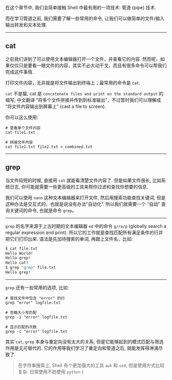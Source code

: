 
在这个章节中, 我们会简单接触 Shell 中最有用的一项技术: 管道 (pipe) 技术.

而在学习管道之前, 我们需要了解一些常用的命令, 让我们可以做简单的文件/输入输出转发和文本处理.

---

## cat

之前我们讲到了可以使用文本编辑器打开一个文件，并查看它的内容. 然而呢，如果仅仅只是要看一眼文件的内容，其实不必大动干戈，而且有很多命令可以帮我们完成这件事情.

打印文件内容，无非就是将文件输出到终端上；最常用的命令是 `cat`.

`cat` 不是猫, cat 是 `concatenate files and print on the standard output` 的缩写, 中文翻译 “将多个文件拼接并传到到标准输出”，不过暂时我们可以理解成 “将文件内容输出到屏幕上” (cast a file to screen).

你可以这么使用:

```
# 查看单个文件内容
cat file1.txt

# 拼接文件内容
cat file1.txt file2.txt > combined.txt
```

---

## grep

当文件较短的时候, 直接用 `cat` 就能看清楚文件内容了. 但是如果文件很长, 比如系统日志, 你可能就需要一些更高级的工具来帮你过滤和查找你想要的信息.

我们可以使用 `nano` 这种文本编辑器来打开文件, 然后用搜索功能查找关键词, 但是这种办法是交互式的，也就是说没有办法“自动化”. 所以我们就需要一个 “自动” 查询关键词的命令, 也就是命令 `grep`。

---

`grep` 的名字来源于上古时期的文本编辑器 `ed` 中的命令 `g/re/p` (globally search a regular expression and print). 所以它的工作就是查找匹配所有满足条件的行并把它们打印出来. 语法是先加待搜索的单词, 再跟上文件名，比如:

```bash
$ cat file.txt
Hello World!
Hello grep!
Hello cat!
$ grep "grep" file.txt
Hello grep!
```

---

`grep` 还有一些常用的选项, 比如:

```
# 查找文件中包含 "error" 的行
grep "error" logfile.txt

# 忽略大小写匹配
grep -i "error" logfile.txt

# 显示匹配的次数
grep -c "error" logfile.txt
```

其实 `cat`, `grep` 本身与重定向没有太大的关系; 但是它能够起到的模式匹配与筛选作用是无可替代的. 它的作用等我们学习了重定向和管道之后, 就能发挥得淋漓尽致了.

> 在字符串搜索上, Shell 有个更加强大的工具 `awk` 和 `sed`, 但是使用方式比较复杂. 日常使用不妨使用 `python` (
